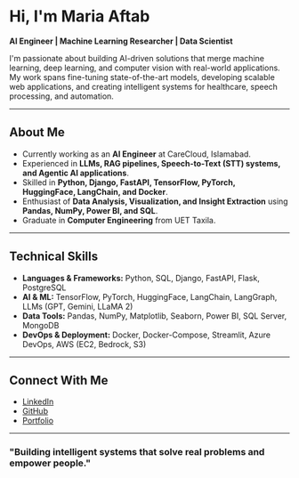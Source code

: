 # Hi, I'm Maria Aftab

**AI Engineer | Machine Learning Researcher | Data Scientist**

I'm passionate about building AI-driven solutions that merge machine learning, deep learning, and computer vision with real-world applications. My work spans fine-tuning state-of-the-art models, developing scalable web applications, and creating intelligent systems for healthcare, speech processing, and automation.

---

## About Me
- Currently working as an **AI Engineer** at CareCloud, Islamabad.  
- Experienced in **LLMs, RAG pipelines, Speech-to-Text (STT) systems, and Agentic AI applications**.  
- Skilled in **Python, Django, FastAPI, TensorFlow, PyTorch, HuggingFace, LangChain, and Docker**.  
- Enthusiast of **Data Analysis, Visualization, and Insight Extraction** using **Pandas, NumPy, Power BI, and SQL**.  
- Graduate in **Computer Engineering** from UET Taxila.  

---

## Technical Skills
- **Languages & Frameworks:** Python, SQL, Django, FastAPI, Flask, PostgreSQL  
- **AI & ML:** TensorFlow, PyTorch, HuggingFace, LangChain, LangGraph, LLMs (GPT, Gemini, LLaMA 2)  
- **Data Tools:** Pandas, NumPy, Matplotlib, Seaborn, Power BI, SQL Server, MongoDB  
- **DevOps & Deployment:** Docker, Docker-Compose, Streamlit, Azure DevOps, AWS (EC2, Bedrock, S3)  

---

## Connect With Me
- [LinkedIn](https://www.linkedin.com/in/maria-aftab-kiyani/)  
- [GitHub](https://github.com/mariakiyani012)  
- [Portfolio](https://mariakiyani012.github.io/my_portfolio_website/)  

---

### "Building intelligent systems that solve real problems and empower people."
